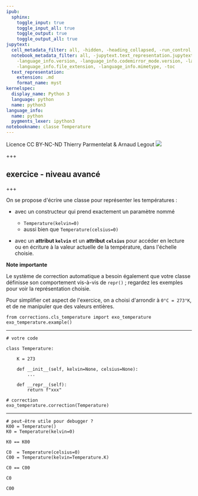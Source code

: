 ```yaml
---
ipub:
  sphinx:
    toggle_input: true
    toggle_input_all: true
    toggle_output: true
    toggle_output_all: true
jupytext:
  cell_metadata_filter: all, -hidden, -heading_collapsed, -run_control, -trusted
  notebook_metadata_filter: all, -jupytext.text_representation.jupytext_version, -jupytext.text_representation.format_version,
    -language_info.version, -language_info.codemirror_mode.version, -language_info.codemirror_mode,
    -language_info.file_extension, -language_info.mimetype, -toc
  text_representation:
    extension: .md
    format_name: myst
kernelspec:
  display_name: Python 3
  language: python
  name: python3
language_info:
  name: python
  pygments_lexer: ipython3
notebookname: classe Temperature
---
```


<div class="licence">
<span>Licence CC BY-NC-ND</span>
<span>Thierry Parmentelat &amp; Arnaud Legout</span>
<span><img src="media/both-logos-small-alpha.png" /></span>
</div>

+++

## exercice - niveau avancé

+++

On se propose d'écrire une classe pour représenter les températures :

* avec un constructeur qui prend exactement un paramètre nommé
  * `Temperature(kelvin=0)` 
  * aussi bien que `Temperature(celsius=0)`
  
* avec un **attribut `kelvin`** et un **attribut `celsius`** pour accéder en lecture ou en écriture à la valeur actuelle de la température, dans l'échelle choisie.
  
**Note importante**

Le système de correction automatique a besoin également que votre classe définisse son comportement vis-à-vis de `repr()` ; regardez les exemples pour voir la représentation choisie. 

Pour simplifier cet aspect de l'exercice, on a choisi d'arrondir à `0°C = 273°K`, et de ne manipuler que des valeurs entières.

```{code-cell} ipython3
from corrections.cls_temperature import exo_temperature
exo_temperature.example()
```

*****

```{code-cell} ipython3
# votre code

class Temperature:
    
    K = 273
    
    def __init__(self, kelvin=None, celsius=None):
        ...
        
    def __repr__(self):
        return f"xxx"
```

```{code-cell} ipython3
# correction
exo_temperature.correction(Temperature)
```

*****

```{code-cell} ipython3
# peut-être utile pour debugger ?
K00 = Temperature()
K0 = Temperature(kelvin=0)
```

```{code-cell} ipython3
K0 == K00 
```

```{code-cell} ipython3
C0  = Temperature(celsius=0)
C00 = Temperature(kelvin=Temperature.K)
```

```{code-cell} ipython3
C0 == C00
```

```{code-cell} ipython3
C0
```

```{code-cell} ipython3
C00
```
